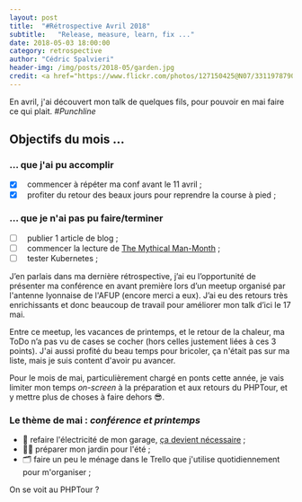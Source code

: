 ```yaml
---
layout: post
title:  "#Rétrospective Avril 2018"
subtitle:   "Release, measure, learn, fix ..."
date: 2018-05-03 18:00:00
category: retrospective
author: "Cédric Spalvieri"
header-img: /img/posts/2018-05/garden.jpg
credit: <a href="https://www.flickr.com/photos/127150425@N07/33119787903/">Mark Whittaker - Garden tool shed 2</a>
---
```


En avril, j'ai découvert mon talk de quelques fils, pour pouvoir en mai faire ce qui plait. _#Punchline_

## Objectifs du mois ...

### ... que j'ai pu accomplir

- [x] &nbsp; commencer à répéter ma conf avant le 11 avril ;
- [x] &nbsp; profiter du retour des beaux jours pour reprendre la course à pied ;

### ... que je n'ai pas pu faire/terminer

- [ ] &nbsp; publier 1 article de blog ;
- [ ] &nbsp; commencer la lecture de <a target="_blank" href="https://www.amazon.fr/gp/product/0201835959/ref=as_li_tl?ie=UTF8&camp=1642&creative=6746&creativeASIN=0201835959&linkCode=as2&tag=spalistik-21&linkId=47aa5b400912b2b42cfbf8159a00cfe2">The Mythical Man-Month</a> ;
- [ ] &nbsp; tester Kubernetes ;

J’en parlais dans ma dernière rétrospective, j’ai eu l’opportunité de présenter ma conférence en avant première lors d’un meetup organisé par l'antenne lyonnaise de l'AFUP (encore merci a eux). J’ai eu des retours très enrichissants et donc beaucoup de travail pour améliorer mon talk d’ici le 17 mai.

Entre ce meetup, les vacances de printemps, et le retour de la chaleur, ma ToDo n’a pas vu de cases se cocher (hors celles justement liées à ces 3 points). J'ai aussi profité du beau temps pour bricoler, ça n'était pas sur ma liste, mais je suis content d'avoir pu avancer.

Pour le mois de mai, particulièrement chargé en ponts cette année, je vais limiter mon temps _on-screen_ à la préparation et aux retours du PHPTour, et y mettre plus de choses à faire dehors 😎. 

### Le thème de mai : _conférence et printemps_

- 🔌 refaire l'électricité de mon garage, [ça devient nécessaire](https://www.instagram.com/p/BiPTUOIl-6Z/) ;
- 👨‍🌾 préparer mon jardin pour l'été ;
- 🗂 faire un peu le ménage dans le Trello que j'utilise quotidiennement pour m'organiser ;

On se voit au PHPTour ?
